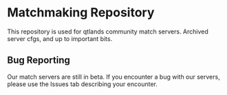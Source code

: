 # Matchmaking Repository
This repository is used for qtlands community match servers. Archived server cfgs, and up to important bits.

## Bug Reporting
Our match servers are still in beta. If you encounter a bug with our servers, please use the Issues tab describing your encounter.
